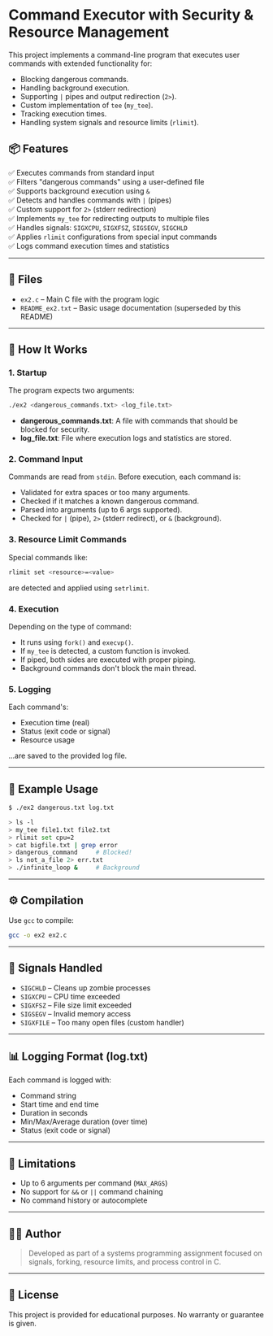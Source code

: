 
# Command Executor with Security & Resource Management

This project implements a command-line program that executes user commands with extended functionality for:

- Blocking dangerous commands.
- Handling background execution.
- Supporting `|` pipes and output redirection (`2>`).
- Custom implementation of `tee` (`my_tee`).
- Tracking execution times.
- Handling system signals and resource limits (`rlimit`).

## 📦 Features

✅ Executes commands from standard input  
✅ Filters "dangerous commands" using a user-defined file  
✅ Supports background execution using `&`  
✅ Detects and handles commands with `|` (pipes)  
✅ Custom support for `2>` (stderr redirection)  
✅ Implements `my_tee` for redirecting outputs to multiple files  
✅ Handles signals: `SIGXCPU`, `SIGXFSZ`, `SIGSEGV`, `SIGCHLD`  
✅ Applies `rlimit` configurations from special input commands  
✅ Logs command execution times and statistics

---

## 📁 Files

- `ex2.c` – Main C file with the program logic
- `README_ex2.txt` – Basic usage documentation (superseded by this README)

---

## 🧠 How It Works

### 1. **Startup**
The program expects two arguments:
```bash
./ex2 <dangerous_commands.txt> <log_file.txt>
```

- **dangerous_commands.txt**: A file with commands that should be blocked for security.
- **log_file.txt**: File where execution logs and statistics are stored.

### 2. **Command Input**
Commands are read from `stdin`. Before execution, each command is:

- Validated for extra spaces or too many arguments.
- Checked if it matches a known dangerous command.
- Parsed into arguments (up to 6 args supported).
- Checked for `|` (pipe), `2>` (stderr redirect), or `&` (background).

### 3. **Resource Limit Commands**
Special commands like:
```bash
rlimit set <resource>=<value>
```
are detected and applied using `setrlimit`.

### 4. **Execution**
Depending on the type of command:
- It runs using `fork()` and `execvp()`.
- If `my_tee` is detected, a custom function is invoked.
- If piped, both sides are executed with proper piping.
- Background commands don't block the main thread.

### 5. **Logging**
Each command's:
- Execution time (real)
- Status (exit code or signal)
- Resource usage

…are saved to the provided log file.

---

## 🧪 Example Usage

```bash
$ ./ex2 dangerous.txt log.txt

> ls -l
> my_tee file1.txt file2.txt
> rlimit set cpu=2
> cat bigfile.txt | grep error
> dangerous_command     # Blocked!
> ls not_a_file 2> err.txt
> ./infinite_loop &     # Background
```

---

## ⚙️ Compilation

Use `gcc` to compile:

```bash
gcc -o ex2 ex2.c
```

---

## 🚨 Signals Handled

- `SIGCHLD` – Cleans up zombie processes
- `SIGXCPU` – CPU time exceeded
- `SIGXFSZ` – File size limit exceeded
- `SIGSEGV` – Invalid memory access
- `SIGXFILE` – Too many open files (custom handler)

---

## 📊 Logging Format (log.txt)

Each command is logged with:

- Command string
- Start time and end time
- Duration in seconds
- Min/Max/Average duration (over time)
- Status (exit code or signal)

---

## 📎 Limitations

- Up to 6 arguments per command (`MAX_ARGS`)
- No support for `&&` or `||` command chaining
- No command history or autocomplete
---

## 👨‍💻 Author

> Developed as part of a systems programming assignment focused on signals, forking, resource limits, and process control in C.

---

## 📄 License

This project is provided for educational purposes. No warranty or guarantee is given.
